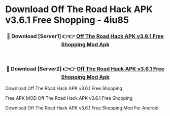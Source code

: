 # Download Off The Road Hack APK v3.6.1 Free Shopping - 4iu85



<div align="center">
<h3>🔴 Download [Server1] 👉👉 <a href="https://momento.my/?title=Off_The_Road_Hack_APK_v3.6.1_Free_Shopping">Off The Road Hack APK v3.6.1 Free Shopping Mod Apk</a></h3><br>

<h3>🔴 Download [Server2] 👉👉 <a href="https://momento.my/?title=Off_The_Road_Hack_APK_v3.6.1_Free_Shopping">Off The Road Hack APK v3.6.1 Free Shopping Mod Apk</a></h3>
</div>



Download Off The Road Hack APK v3.6.1 Free Shopping 

Free APK MOD Off The Road Hack APK v3.6.1 Free Shopping 

Download Off The Road Hack APK v3.6.1 Free Shopping Mod For Android
